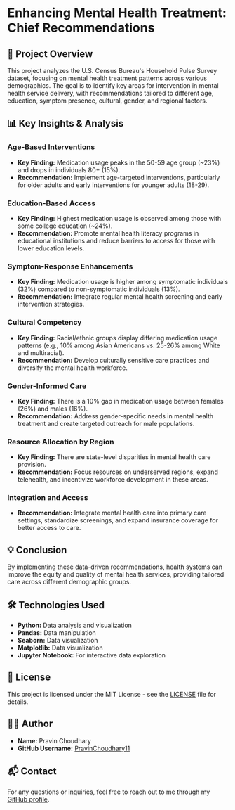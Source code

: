 # Enhancing Mental Health Treatment: Chief Recommendations

## 🚀 Project Overview

This project analyzes the U.S. Census Bureau's Household Pulse Survey dataset, focusing on mental health treatment patterns across various demographics. The goal is to identify key areas for intervention in mental health service delivery, with recommendations tailored to different age, education, symptom presence, cultural, gender, and regional factors.

## 📊 Key Insights & Analysis

### Age-Based Interventions
- **Key Finding:** Medication usage peaks in the 50-59 age group (~23%) and drops in individuals 80+ (15%).
- **Recommendation:** Implement age-targeted interventions, particularly for older adults and early interventions for younger adults (18-29).

### Education-Based Access
- **Key Finding:** Highest medication usage is observed among those with some college education (~24%).
- **Recommendation:** Promote mental health literacy programs in educational institutions and reduce barriers to access for those with lower education levels.

### Symptom-Response Enhancements
- **Key Finding:** Medication usage is higher among symptomatic individuals (32%) compared to non-symptomatic individuals (13%).
- **Recommendation:** Integrate regular mental health screening and early intervention strategies.

### Cultural Competency
- **Key Finding:** Racial/ethnic groups display differing medication usage patterns (e.g., 10% among Asian Americans vs. 25-26% among White and multiracial).
- **Recommendation:** Develop culturally sensitive care practices and diversify the mental health workforce.

### Gender-Informed Care
- **Key Finding:** There is a 10% gap in medication usage between females (26%) and males (16%).
- **Recommendation:** Address gender-specific needs in mental health treatment and create targeted outreach for male populations.

### Resource Allocation by Region
- **Key Finding:** There are state-level disparities in mental health care provision.
- **Recommendation:** Focus resources on underserved regions, expand telehealth, and incentivize workforce development in these areas.

### Integration and Access
- **Recommendation:** Integrate mental health care into primary care settings, standardize screenings, and expand insurance coverage for better access to care.

## 💡 Conclusion

By implementing these data-driven recommendations, health systems can improve the equity and quality of mental health services, providing tailored care across different demographic groups.

## 🛠 Technologies Used
- **Python:** Data analysis and visualization
- **Pandas:** Data manipulation
- **Seaborn:** Data visualization
- **Matplotlib:** Data visualization
- **Jupyter Notebook:** For interactive data exploration

## 📄 License

This project is licensed under the MIT License - see the [LICENSE](LICENSE) file for details.

## 🧑‍💻 Author

- **Name:** Pravin Choudhary
- **GitHub Username:** [PravinChoudhary11](https://github.com/PravinChoudhary11)

## 📬 Contact

For any questions or inquiries, feel free to reach out to me through my [GitHub profile](https://github.com/PravinChoudhary11).

